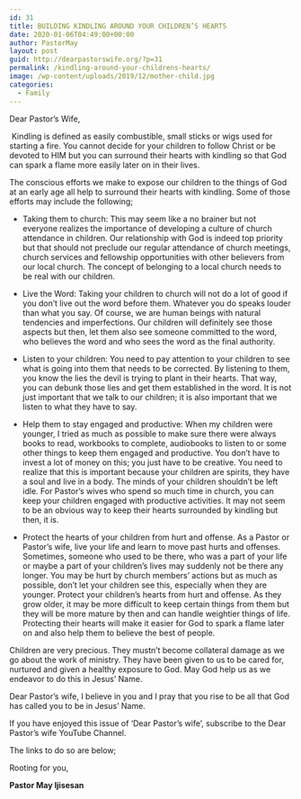 ```yaml
---
id: 31
title: BUILDING KINDLING AROUND YOUR CHILDREN’S HEARTS
date: 2020-01-06T04:49:00+00:00
author: PastorMay
layout: post
guid: http://dearpastorswife.org/?p=31
permalink: /kindling-around-your-childrens-hearts/
image: /wp-content/uploads/2019/12/mother-child.jpg
categories:
  - Family
---
```

Dear Pastor’s Wife,

 Kindling is defined as easily combustible, small sticks or wigs used for starting a fire. You cannot decide for your children to follow Christ or be devoted to HIM but you can surround their hearts with kindling so that God can spark a flame more easily later on in their lives.

The conscious efforts we make to expose our children to the things of God at an early age all help to surround their hearts with kindling. Some of those efforts may include the following;

  * Taking them to church: This may seem like a no brainer but not everyone realizes the importance of developing a culture of church attendance in children. Our relationship with God is indeed top priority but that should not preclude our regular attendance of church meetings, church services and fellowship opportunities with other believers from our local church. The concept of belonging to a local church needs to be real with our children.

  * Live the Word: Taking your children to church will not do a lot of good if you don’t live out the word before them. Whatever you do speaks louder than what you say. Of course, we are human beings with natural tendencies and imperfections. Our children will definitely see those aspects but then, let them also see someone committed to the word, who believes the word and who sees the word as the final authority.

  * Listen to your children: You need to pay attention to your children to see what is going into them that needs to be corrected. By listening to them, you know the lies the devil is trying to plant in their hearts. That way, you can debunk those lies and get them established in the word. It is not just important that we talk to our children; it is also important that we listen to what they have to say.

  * Help them to stay engaged and productive: When my children were younger, I tried as much as possible to make sure there were always books to read, workbooks to complete, audiobooks to listen to or some other things to keep them engaged and productive. You don’t have to invest a lot of money on this; you just have to be creative. You need to realize that this is important because your children are spirits, they have a soul and live in a body. The minds of your children shouldn’t be left idle. For Pastor’s wives who spend so much time in church, you can keep your children engaged with productive activities. It may not seem to be an obvious way to keep their hearts surrounded by kindling but then, it is.

  * Protect the hearts of your children from hurt and offense. As a Pastor or Pastor’s wife, live your life and learn to move past hurts and offenses. Sometimes, someone who used to be there, who was a part of your life or maybe a part of your children’s lives may suddenly not be there any longer. You may be hurt by church members&#8217; actions but as much as possible, don’t let your children see this, especially when they are younger. Protect your children’s hearts from hurt and offense. As they grow older, it may be more difficult to keep certain things from them but they will be more mature by then and can handle weightier things of life. Protecting their hearts will make it easier for God to spark a flame later on and also help them to believe the best of people.

Children are very precious. They mustn’t become collateral damage as we go about the work of ministry. They have been given to us to be cared for, nurtured and given a healthy exposure to God. May God help us as we endeavor to do this in Jesus&#8217; Name.

Dear Pastor’s wife, I believe in you and I pray that you rise to be all that God has called you to be in Jesus&#8217; Name.

If you have enjoyed this issue of ‘Dear Pastor’s wife’, subscribe to the Dear Pastor’s wife YouTube Channel.

The links to do so are below;

Rooting for you,

**Pastor May Ijisesan**